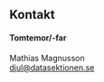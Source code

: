 ## Kontakt

#### Tomtemor/-far

Mathias Magnusson </br>
[djul@datasektionen.se](mailto:djul@datasektionen.se)
